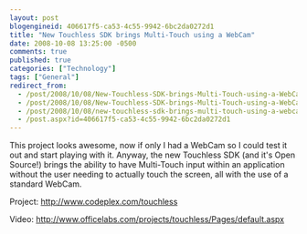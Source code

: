 ```yaml
---
layout: post
blogengineid: 406617f5-ca53-4c55-9942-6bc2da0272d1
title: "New Touchless SDK brings Multi-Touch using a WebCam"
date: 2008-10-08 13:25:00 -0500
comments: true
published: true
categories: ["Technology"]
tags: ["General"]
redirect_from: 
  - /post/2008/10/08/New-Touchless-SDK-brings-Multi-Touch-using-a-WebCam.aspx
  - /post/2008/10/08/New-Touchless-SDK-brings-Multi-Touch-using-a-WebCam
  - /post/2008/10/08/new-touchless-sdk-brings-multi-touch-using-a-webcam
  - /post.aspx?id=406617f5-ca53-4c55-9942-6bc2da0272d1
---
```

<!-- more -->


This project looks awesome, now if only I had a WebCam so I could test it out and start playing with it. Anyway, the new Touchless SDK (and it&#39;s Open Source!) brings the ability to have Multi-Touch input within an application without the user needing to actually touch the screen, all with the use of a standard WebCam.



Project: <a href="http://www.codeplex.com/touchless">http://www.codeplex.com/touchless</a>



Video: <a href="http://www.officelabs.com/projects/touchless/Pages/default.aspx">http://www.officelabs.com/projects/touchless/Pages/default.aspx</a> 

